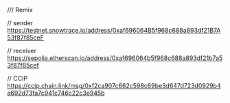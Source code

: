 /// Remix

// sender
https://testnet.snowtrace.io/address/0xaf696064B5f968c688a893df21B7A53f87f85ceF

// receiver
https://sepolia.etherscan.io/address/0xaf696064b5f968c688a893df21b7a53f87f85cef

// CCIP
https://ccip.chain.link/msg/0xf2ca907c662c598c69be3d647d723d0929b4a692d73fa7c941c746c22c3e945b